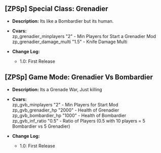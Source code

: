 ## [ZPSp] Special Class: Grenadier

* **Description:**
    Its like a Bombardier but its human.

* **Cvars:** <br/>
    zp_grenadier_minplayers "2" - Min Players for Start a Grenadier Mod <br/>
    zp_grenadier_damage_multi "1.5" - Knife Damage Multi

* **Change Log:**
    * 1.0:
      First Release
      
## [ZPSp] Game Mode: Grenadier Vs Bombardier

* **Description:**
        Its a Grenade War, Just killing

* **Cvars:** <br/>
        zp_gvb_minplayers "2" - Min Players for Start Mod<br/>
        zp_gvb_grenadier_hp "2000" - Health of Grenadier<br/>
        zp_gvb_bombardier_hp "1000" - Health of Bombardier<br/>
        zp_gvb_inf_ratio "0.5" - Ratio of Players (0.5 with 10 players = 5 Bombardier vs 5 Grenadier)
        
* **Change Log:**
    * 1.0:
      First Release
